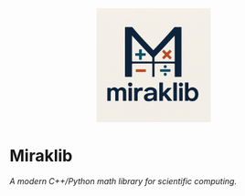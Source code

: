 <p align="center">
  <img src="assets/logo.png" alt="Miraklib Logo" width="200"/>
</p>

# Miraklib
_A modern C++/Python math library for scientific computing._